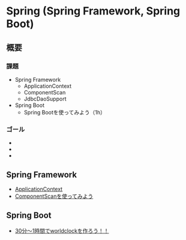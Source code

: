 # Spring (Spring Framework, Spring Boot)

## 概要
### 課題
- Spring Framework
    - ApplicationContext
    - ComponentScan
    - JdbcDaoSupport
- Spring Boot
    - Spring Bootを使ってみよう（1h）

### ゴール

-
-
-



## Spring Framework

- [ApplicationContext](src/main/java/spring/practice1/README.md)
- [ComponentScanを使ってみよう](src/main/java/spring/practice2/README.md)


## Spring Boot
- [30分～1時間でworldclockを作ろう！！](https://github.com/kobain-jp/world-clock)